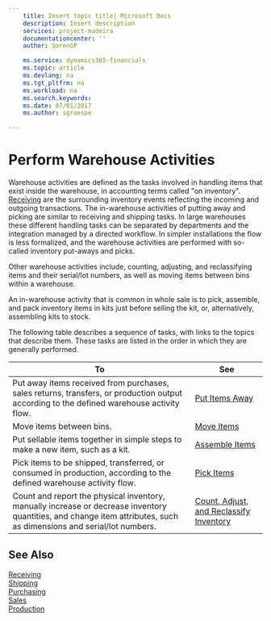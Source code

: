 ```yaml
---
    title: Insert topic title| Microsoft Docs
    description: Insert description
    services: project-madeira
    documentationcenter: ''
    author: SorenGP

    ms.service: dynamics365-financials
    ms.topic: article
    ms.devlang: na
    ms.tgt_pltfrm: na
    ms.workload: na
    ms.search.keywords:
    ms.date: 07/01/2017
    ms.author: sgroespe

---
```

# Perform Warehouse Activities
Warehouse activities are defined as the tasks involved in handling items that exist inside the warehouse, in accounting terms called "on inventory". [Receiving](../Shipping.md) are the surrounding inventory events reflecting the incoming and outgoing transactions. The in-warehouse activities of putting away and picking are similar to receiving and shipping tasks. In large warehouses these different handling tasks can be separated by departments and the integration managed by a directed workflow. In simpler installations the flow is less formalized, and the warehouse activities are performed with so-called inventory put-aways and picks.  
  
 Other warehouse activities include, counting, adjusting, and reclassifying items and their serial\/lot numbers, as well as moving items between bins within a warehouse.  
  
 An in-warehouse activity that is common in whole sale is to pick, assemble, and pack inventory items in kits just before selling the kit, or, alternatively, assembling kits to stock.  
  
 The following table describes a sequence of tasks, with links to the topics that describe them. These tasks are listed in the order in which they are generally performed.  
  
|**To**|**See**|  
|------------|-------------|  
|Put away items received from purchases, sales returns, transfers, or production output according to the defined warehouse activity flow.|[Put Items Away](../put-items-away.md)|  
|Move items between bins.|[Move Items](../move-items.md)|  
|Put sellable items together in simple steps to make a new item, such as a kit.|[Assemble Items](../assemble-items.md)|  
|Pick items to be shipped, transferred, or consumed in production, according to the defined warehouse activity flow.|[Pick Items](../pick-items.md)|  
|Count and report the physical inventory, manually increase or decrease inventory quantities, and change item attributes, such as dimensions and serial\/lot numbers.|[Count, Adjust, and Reclassify Inventory](../count-adjust-and-reclassify-inventory.md)|  
  
## See Also  
 [Receiving](../receiving.md)   
 [Shipping](../Shipping.md)   
 [Purchasing](../purchasing.md)   
 [Sales](../sales.md)   
 [Production](../production.md)